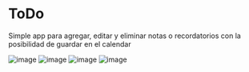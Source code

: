# ToDo
Simple app para agregar, editar y eliminar notas o recordatorios con la posibilidad de guardar en el calendar

![image](https://user-images.githubusercontent.com/65644480/82410495-40d30b00-9a2d-11ea-8059-383073763c43.png)
![image](https://user-images.githubusercontent.com/65644480/82410485-3dd81a80-9a2d-11ea-917b-1db3a1304ce1.png)
![image](https://user-images.githubusercontent.com/65644480/82410489-3fa1de00-9a2d-11ea-8ced-81640bf28fbe.png)
![image](https://user-images.githubusercontent.com/65644480/82410491-403a7480-9a2d-11ea-875f-3e9f7cd72242.png)
